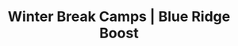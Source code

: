 ---
title: "Winter Break Camps | Blue Ridge Boost"
page_title: "Winter Break Camps"
# meta description
description: 
draft: false
# content section
section: "winter-camps"
---